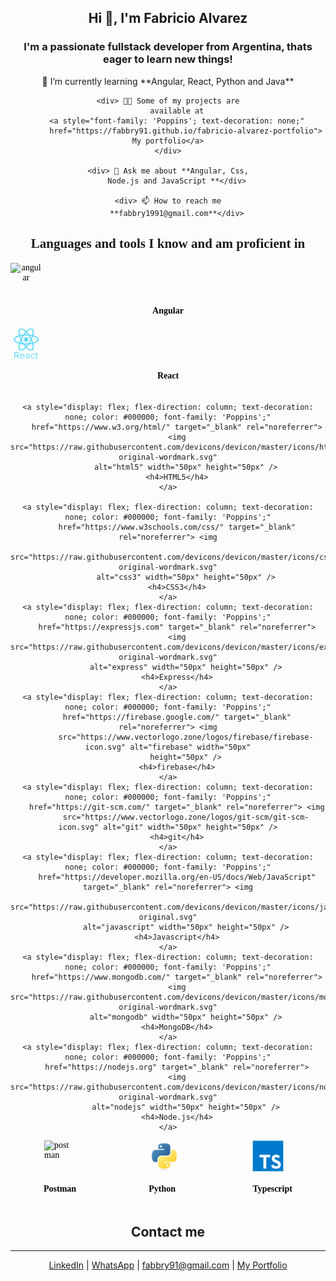 <h2 align="center">Hi 👋, I'm Fabricio Alvarez</h2>

<div align="center">
    <h3>I'm a passionate fullstack developer from Argentina, thats
        eager to learn new things!</h3>
 <div> 🌱 I’m currently learning
        **Angular,
        React, Python and Java**</div>

    <div> 👨‍💻 Some of my projects are
        available at
        <a style="font-family: 'Poppins'; text-decoration: none;"
            href="https://fabbry91.github.io/fabricio-alvarez-portfolio"> My portfolio</a>
    </div>

    <div> 💬 Ask me about **Angular, Css,
        Node.js and JavaScript **</div>

    <div> 📫 How to reach me
        **fabbry1991@gmail.com**</div>
</div>

<div align="center">
    <h2 style="font-family: 'Poppins'; font-weight:600;">Languages and tools I know and am proficient in</h2>
</div>

<div align="center">
    <a style="display: flex; flex-direction: column; text-decoration: none; color: #000000; font-family: 'Poppins';"
        href="https://angular.io" target="_blank" rel="noreferrer"> <img
            src="https://angular.io/assets/images/logos/angular/angular.svg" alt="angular" width="50px" height="50px" />
        <h4>Angular</h4>
    </a>
    <a style="display: flex; flex-direction: column; text-decoration: none; color: #000000; font-family: 'Poppins';"
        href="https://reactjs.org/" target="_blank" rel="noreferrer">
        <img src="https://raw.githubusercontent.com/devicons/devicon/master/icons/react/react-original-wordmark.svg"
            alt="react" width="50px" height="50px" />
        <h4>React</h4>
    </a>

    <a style="display: flex; flex-direction: column; text-decoration: none; color: #000000; font-family: 'Poppins';"
        href="https://www.w3.org/html/" target="_blank" rel="noreferrer">
        <img src="https://raw.githubusercontent.com/devicons/devicon/master/icons/html5/html5-original-wordmark.svg"
            alt="html5" width="50px" height="50px" />
        <h4>HTML5</h4>
    </a>

    <a style="display: flex; flex-direction: column; text-decoration: none; color: #000000; font-family: 'Poppins';"
        href="https://www.w3schools.com/css/" target="_blank" rel="noreferrer"> <img
            src="https://raw.githubusercontent.com/devicons/devicon/master/icons/css3/css3-original-wordmark.svg"
            alt="css3" width="50px" height="50px" />
        <h4>CSS3</h4>
    </a>
    <a style="display: flex; flex-direction: column; text-decoration: none; color: #000000; font-family: 'Poppins';"
        href="https://expressjs.com" target="_blank" rel="noreferrer">
        <img src="https://raw.githubusercontent.com/devicons/devicon/master/icons/express/express-original-wordmark.svg"
            alt="express" width="50px" height="50px" />
        <h4>Express</h4>
    </a>
    <a style="display: flex; flex-direction: column; text-decoration: none; color: #000000; font-family: 'Poppins';"
        href="https://firebase.google.com/" target="_blank" rel="noreferrer"> <img
            src="https://www.vectorlogo.zone/logos/firebase/firebase-icon.svg" alt="firebase" width="50px"
            height="50px" />
        <h4>firebase</h4>
    </a>
    <a style="display: flex; flex-direction: column; text-decoration: none; color: #000000; font-family: 'Poppins';"
        href="https://git-scm.com/" target="_blank" rel="noreferrer"> <img
            src="https://www.vectorlogo.zone/logos/git-scm/git-scm-icon.svg" alt="git" width="50px" height="50px" />
        <h4>git</h4>
    </a>
    <a style="display: flex; flex-direction: column; text-decoration: none; color: #000000; font-family: 'Poppins';"
        href="https://developer.mozilla.org/en-US/docs/Web/JavaScript" target="_blank" rel="noreferrer"> <img
            src="https://raw.githubusercontent.com/devicons/devicon/master/icons/javascript/javascript-original.svg"
            alt="javascript" width="50px" height="50px" />
        <h4>Javascript</h4>
    </a>
    <a style="display: flex; flex-direction: column; text-decoration: none; color: #000000; font-family: 'Poppins';"
        href="https://www.mongodb.com/" target="_blank" rel="noreferrer">
        <img src="https://raw.githubusercontent.com/devicons/devicon/master/icons/mongodb/mongodb-original-wordmark.svg"
            alt="mongodb" width="50px" height="50px" />
        <h4>MongoDB</h4>
    </a>
    <a style="display: flex; flex-direction: column; text-decoration: none; color: #000000; font-family: 'Poppins';"
        href="https://nodejs.org" target="_blank" rel="noreferrer">
        <img src="https://raw.githubusercontent.com/devicons/devicon/master/icons/nodejs/nodejs-original-wordmark.svg"
            alt="nodejs" width="50px" height="50px" />
        <h4>Node.js</h4>
    </a>
</div>
<div style="display: flex; justify-content: space-around; gap: 10px;">
    <a style="display: flex; flex-direction: column; text-decoration: none; color: #000000; font-family: 'Poppins';"
        href="https://postman.com" target="_blank" rel="noreferrer">
        <img src="https://www.vectorlogo.zone/logos/getpostman/getpostman-icon.svg" alt="postman"
            style="margin: 0 auto;" width="50px" height="50px" />
        <h4>Postman</h4>
    </a>
    <a style="display: flex; flex-direction: column; text-decoration: none; color: #000000; font-family: 'Poppins';"
        href="https://www.python.org" target="_blank" rel="noreferrer">
        <img src="https://raw.githubusercontent.com/devicons/devicon/master/icons/python/python-original.svg"
            alt="python" width="50px" height="50px" />
        <h4>Python</h4>
    </a>
    <a style="display: flex; flex-direction: column; text-decoration: none; color: #000000; font-family: 'Poppins';"
        href="https://www.typescriptlang.org/" target="_blank" rel="noreferrer"> <img
            src="https://raw.githubusercontent.com/devicons/devicon/master/icons/typescript/typescript-original.svg"
            alt="typescript" width="50px" height="50px" />
        <h4>Typescript</h4>
    </a>
</div>

<div align="center">
    <h2>Contact me</h2>
</div>

<hr>

<p align="center">
    <a href="https://www.linkedin.com/in/fabricio-alvarez/" target="_blank">LinkedIn</a>
    |
    <a href="https://wa.link/r0dv48" target="_blank">WhatsApp</a>
    |
    <a href="mailTo:fabbry91@gmail.com" target="_blank">fabbry91@gmail.com</a> |
    <a href="https://fabbry91.github.io/fabricio-alvarez-portfolio" target="_blank">My
        Portfolio</a>
</p>
